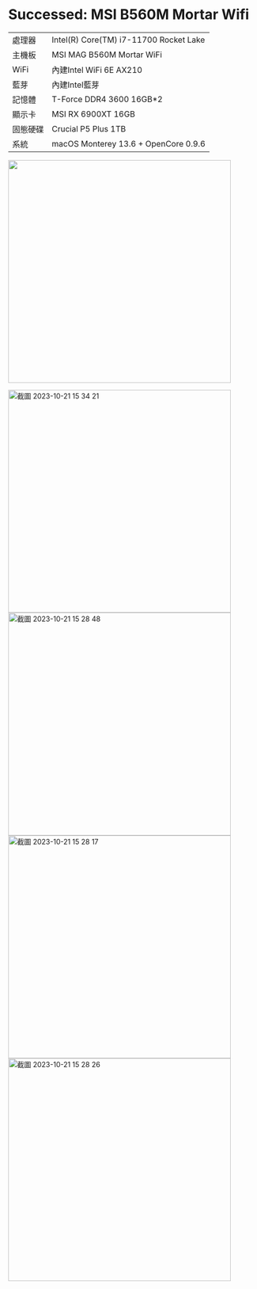   # Successed: MSI B560M Mortar Wifi
<table>
  <tr>
    <td>處理器</td><td>Intel(R) Core(TM) i7-11700 Rocket Lake</td>
  </tr>
  <tr>
    <td>主機板</td><td>MSI MAG B560M Mortar WiFi</td>
  </tr>
  <tr>
    <td>WiFi</td><td>內建Intel WiFi 6E AX210</td>
  </tr>
  <tr>
    <td>藍芽</td><td>內建Intel藍芽</td>
  </tr>
  <tr>  
    <td>記憶體</td><td>T-Force DDR4 3600 16GB*2</td>
  </tr>
  <tr>
    <td>顯示卡</td><td>MSI RX 6900XT 16GB</td>
  </tr>
  <tr>  
    <td>固態硬碟</td><td>Crucial P5 Plus 1TB</td>
  </tr>
  <tr>
    <td>系統</td><td>macOS Monterey 13.6 + OpenCore 0.9.6</td>
  </tr>  
</table>

<img width="450" src="https://user-images.githubusercontent.com/79300809/202950638-e8667af1-003b-48ff-9f86-743adab4b9bf.png"><br>




<img width="450" alt="截圖 2023-10-21 15 34 21" src="https://github.com/michelle0812/MAG-B560M-MORTAR-WIFI-11700/assets/79300809/d8ccdbc6-1368-4989-9875-0d7315f6404d">
<img width="450" alt="截圖 2023-10-21 15 28 48" src="https://github.com/michelle0812/MAG-B560M-MORTAR-WIFI-11700/assets/79300809/cea3ab89-f996-468c-b670-0181732a0d29">
<img width="450" alt="截圖 2023-10-21 15 28 17" src="https://github.com/michelle0812/MAG-B560M-MORTAR-WIFI-11700/assets/79300809/b413e016-a3f1-4d3b-9d0a-41b267bf331e">
<img width="450" alt="截圖 2023-10-21 15 28 26" src="https://github.com/michelle0812/MAG-B560M-MORTAR-WIFI-11700/assets/79300809/d30d2287-82a2-457a-9d54-173d11482f90">

